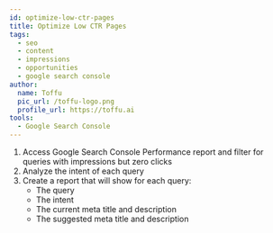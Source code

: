 ```yaml
---
id: optimize-low-ctr-pages
title: Optimize Low CTR Pages
tags:
  - seo
  - content
  - impressions
  - opportunities
  - google search console
author:
  name: Toffu
  pic_url: /toffu-logo.png
  profile_url: https://toffu.ai
tools:
  - Google Search Console
---
```


1. Access Google Search Console Performance report and filter for queries with impressions but zero clicks
2. Analyze the intent of each query
3. Create a report that will show for each query:
    - The query
    - The intent
    - The current meta title and description
    - The suggested meta title and description
